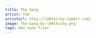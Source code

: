 ```yaml
---
title: The Gang
artist: Tok
artisturl: http://l00tkirby.tumblr.com/
image: The-Gang-by-l00tkirby.png
tags: dan nate fixer
---
```

